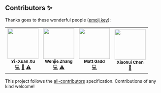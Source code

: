 
## Contributors ✨

Thanks goes to these wonderful people ([emoji key](https://allcontributors.org/docs/en/emoji-key)):

<!-- ALL-CONTRIBUTORS-LIST:START - Do not remove or modify this section -->
<!-- prettier-ignore-start -->
<!-- markdownlint-disable -->
<table>
  <tr>
    <td align="center"><a href="https://github.com/xuyxu"><img src="https://avatars.githubusercontent.com/u/22359569?v=4?s=100" width="100px;" alt=""/><br /><sub><b>Yi-Xuan Xu</b></sub></a><br /><a href="https://github.com/xuyxu/Ensemble-Pytorch/commits?author=xuyxu" title="Code">💻</a> <a href="https://github.com/xuyxu/Ensemble-Pytorch/commits?author=xuyxu" title="Documentation">📖</a> <a href="https://github.com/xuyxu/Ensemble-Pytorch/commits?author=xuyxu" title="Tests">⚠️</a></td>
    <td align="center"><a href="https://github.com/zzzzwj"><img src="https://avatars.githubusercontent.com/u/23235538?v=4?s=100" width="100px;" alt=""/><br /><sub><b>Wenjie Zhang</b></sub></a><br /><a href="https://github.com/xuyxu/Ensemble-Pytorch/commits?author=zzzzwj" title="Code">💻</a> <a href="https://github.com/xuyxu/Ensemble-Pytorch/commits?author=zzzzwj" title="Tests">⚠️</a></td>
    <td align="center"><a href="https://github.com/mttgdd"><img src="https://avatars.githubusercontent.com/u/3154919?v=4?s=100" width="100px;" alt=""/><br /><sub><b>Matt Gadd</b></sub></a><br /><a href="https://github.com/xuyxu/Ensemble-Pytorch/commits?author=mttgdd" title="Code">💻</a></td>
    <td align="center"><a href="https://github.com/Xiaohui9607"><img src="https://avatars.githubusercontent.com/u/37996225?v=4?s=100" width="100px;" alt=""/><br /><sub><b>Xiaohui Chen</b></sub></a><br /><a href="https://github.com/xuyxu/Ensemble-Pytorch/issues?q=author%3AXiaohui9607" title="Bug reports">🐛</a></td>
  </tr>
</table>

<!-- markdownlint-restore -->
<!-- prettier-ignore-end -->

<!-- ALL-CONTRIBUTORS-LIST:END -->

This project follows the [all-contributors](https://github.com/all-contributors/all-contributors) specification. Contributions of any kind welcome!